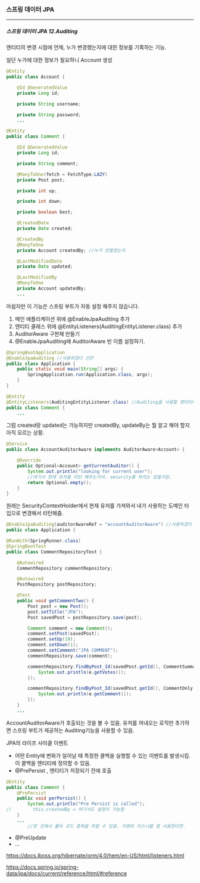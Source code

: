 <h3>스프링 데이터 JPA</h3>
<hr/>
<h5>스프링 데이터 JPA 12.Auditing</h5>

엔티티의 변경 시점에 언제, 누가 변경했는지에 대한 정보를 기록하는 기능.

일단 누가에 대한 정보가 필요하니 Account 생성

```java
@Entity
public class Account {

    @Id @GeneratedValue
    private Long id;

    private String username;

    private String password;
    ...
```

```java
@Entity
public class Comment {

    @Id @GeneratedValue
    private Long id;

    private String comment;

    @ManyToOne(fetch = FetchType.LAZY)
    private Post post;

    private int up;

    private int down;

    private boolean best;

    @CreatedDate
    private Date created;

    @CreatedBy
    @ManyToOne
    private Account createdBy; //누가 만들었는지

    @LastModifiedDate
    private Date updated;

    @LastModifiedBy
    @ManyToOne
    private Account updatedBy;
    ...
```

아쉽지만 이 기능은 스프링 부트가 자동 설정 해주지 않습니다.
1. 메인 애플리케이션 위에 @EnableJpaAuditing 추가
2. 엔티티 클래스 위에 @EntityListeners(AuditingEntityListener.class) 추가
3. AuditorAware 구현체 만들기
4. @EnableJpaAuditing에 AuditorAware 빈 이름 설정하기.

```java
@SpringBootApplication
@EnableJpaAuditing //사용하겠다 선언
public class Application {
    public static void main(String[] args) {
        SpringApplication.run(Application.class, args);
    }
}
```

```java
@Entity
@EntityListeners(AuditingEntityListener.class) //Auditing을 사용할 엔티티에 선언
public class Comment {
    ...
```

그럼 created랑 updated는 가능하지만 createdBy, updateBy는 뭘 알고 해야 할지 아직 모르는 상황. 

```java
@Service
public class AccountAuditorAware implements AuditorAware<Account> {

    @Override
    public Optional<Account> getCurrentAuditor() {
        System.out.println("looking for current user");
        //여기서 현재 유저를 리턴 해주는거야. security를 하지는 않을거임.
        return Optional.empty();
    }
}
```

원래는 SecurityContextHolder에서 현재 유저를 가져와서 내가 사용하는 도메인 타입으로 변경해서 리턴해줌.

```java
@EnableJpaAuditing(auditorAwareRef = "accountAuditorAware") //사용하겠다 선언 (bean이름으로)
public class Application {
```

```java
@RunWith(SpringRunner.class)
@SpringBootTest
public class CommentRepositoryTest {

    @Autowired
    CommentRepository commentRepository;

    @Autowired
    PostRepository postRepository;

    @Test
    public void getCommentTwo() {
        Post post = new Post();
        post.setTitle("JPA");
        Post savedPost = postRepository.save(post);

        Comment comment = new Comment();
        comment.setPost(savedPost);
        comment.setUp(10);
        comment.setDown(1);
        comment.setComment("JPA COMMENT");
        commentRepository.save(comment);

        commentRepository.findByPost_Id(savedPost.getId(), CommentSummary.class).forEach( e -> {
            System.out.println(e.getVotes());
        });

        commentRepository.findByPost_Id(savedPost.getId(), CommentOnly.class).forEach( e -> {
            System.out.println(e.getComment());
        });
    }
    ...
```

AccountAuditorAware가 호출되는 것을 볼 수 있음. 유저를 꺼내오는 로직만 추가하면 스프링 부트가 제공하는 Auditing기능을 사용할 수 있음.

JPA의 라이프 사이클 이벤트

- 어떤 Entity에 변화가 일어날 때 특정한 콜백을 실행할 수 있는 이벤트를 발생시킴. 이 콜백을 엔티티에 정의할 수 있음.
- @PrePersist , 엔티티가 저장되기 전에 호출

```java
@Entity
public class Comment {
	@PrePersist
    public void perPersist() {
        System.out.println("Pre Persist is called");
//        this.createdBy = 여기서도 설정이 가능함
    }
    ...
        //한 곳에서 몰아 코드 중복을 피할 수 있음. 이벤트 리스너를 잘 사용한다면.
```

- @PreUpdate
- ...

https://docs.jboss.org/hibernate/orm/4.0/hem/en-US/html/listeners.html

https://docs.spring.io/spring-data/jpa/docs/current/reference/html/#reference

